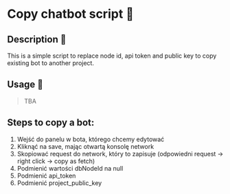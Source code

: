 # Copy chatbot  script 🤖

## Description 📝
This is a simple script to replace node id, api token and public key to copy existing bot to another project.

## Usage 🔧
> TBA

## Steps to copy a bot:
1. Wejść do panelu w bota, którego chcemy edytować
2. Kliknąć na save, mając otwartą konsolę network
3. Skopiować request do network, który to zapisuje (odpowiedni request -> right click -> copy as fetch)
4. Podmienić wartości dbNodeId na null
5. Podmienić api_token
6. Podmienić project_public_key
